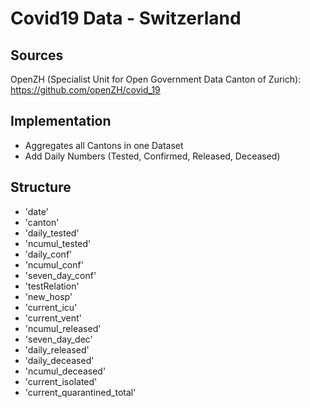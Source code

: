 # Covid19 Data - Switzerland

## Sources
OpenZH (Specialist Unit for Open Government Data Canton of Zurich): https://github.com/openZH/covid_19

## Implementation
- Aggregates all Cantons in one Dataset
- Add Daily Numbers (Tested, Confirmed, Released, Deceased)

## Structure
- 'date'
- 'canton'
- 'daily_tested'
- 'ncumul_tested'
- 'daily_conf'
- 'ncumul_conf'
- 'seven_day_conf'
- 'testRelation'
- 'new_hosp'
- 'current_icu'
- 'current_vent'
- 'ncumul_released'
- 'seven_day_dec'
- 'daily_released'
- 'daily_deceased'
- 'ncumul_deceased'
- 'current_isolated'
- 'current_quarantined_total'

